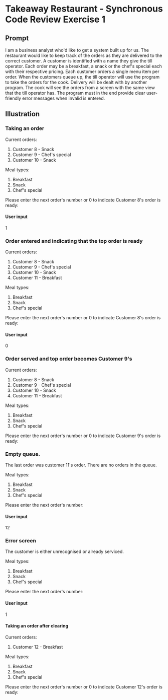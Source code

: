 # Takeaway Restaurant - Synchronous Code Review Exercise 1

## Prompt

I am a business analyst who'd like to get a system built up for us. 
The restaurant would like to keep track of the orders as they are 
delivered to the correct customer. A customer is identified with 
a name they give the till operator. Each order may be a breakfast, 
a snack or the chef's special each with their respective pricing. 
Each customer orders a single menu item per order. When the customers 
queue up, the till operator will use the program to take the orders for the cook. Delivery will be dealt with 
by another program. The cook will see the orders from a screen with 
the same view that the till operator has. The program must in the end provide clear user-friendly error messages
when invalid is entered.

## Illustration

### Taking an order

Current orders:
1. Customer 8 - Snack
2. Customer 9 - Chef's special
3. Customer 10 - Snack

Meal types:
1. Breakfast
2. Snack
3. Chef's special

Please enter the next order's number or 0 to indicate Customer 8's order is ready:

#### User input

1

### Order entered and indicating that the top order is ready

Current orders:
1. Customer 8 - Snack
2. Customer 9 - Chef's special
3. Customer 10 - Snack
4. Customer 11 - Breakfast

Meal types:
1. Breakfast
2. Snack
3. Chef's special

Please enter the next order's number or 0 to indicate Customer 8's order is ready:

#### User input

0

### Order served and top order becomes Customer 9's

Current orders:
1. Customer 8 - Snack
2. Customer 9 - Chef's special
3. Customer 10 - Snack
4. Customer 11 - Breakfast

Meal types:
1. Breakfast
2. Snack
3. Chef's special

Please enter the next order's number or 0 to indicate Customer 9's order is ready:

### Empty queue.

The last order was customer 11's order. There are no orders in the queue.

Meal types:
1. Breakfast
2. Snack
3. Chef's special

Please enter the next order's number:

#### User input

12

### Error screen

The customer is either unrecognised or already serviced. 

Meal types:
1. Breakfast
2. Snack
3. Chef's special

Please enter the next order's number:

#### User input

1

#### Taking an order after clearing

Current orders:
1. Customer 12 - Breakfast

Meal types:
1. Breakfast
2. Snack
3. Chef's special

Please enter the next order's number or 0 to indicate Customer 12's order is ready: